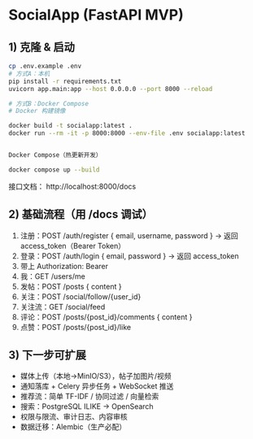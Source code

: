 # SocialApp (FastAPI MVP)

## 1) 克隆 & 启动
```bash
cp .env.example .env
# 方式A：本机
pip install -r requirements.txt
uvicorn app.main:app --host 0.0.0.0 --port 8000 --reload

# 方式B：Docker Compose
# Docker 构建镜像

docker build -t socialapp:latest .
docker run --rm -it -p 8000:8000 --env-file .env socialapp:latest


Docker Compose（热更新开发）

docker compose up --build

```

接口文档： http://localhost:8000/docs

## 2) 基础流程（用 /docs 调试）
1. 注册：POST /auth/register  { email, username, password } -> 返回 access_token（Bearer Token）
2. 登录：POST /auth/login  { email, password } -> 返回 access_token
3. 带上 Authorization: Bearer <token>
4. 我：GET /users/me
5. 发帖：POST /posts  { content }
6. 关注：POST /social/follow/{user_id}
7. 关注流：GET /social/feed
8. 评论：POST /posts/{post_id}/comments  { content }
9. 点赞：POST /posts/{post_id}/like

## 3) 下一步可扩展
- 媒体上传（本地→MinIO/S3），帖子加图片/视频
- 通知落库 + Celery 异步任务 + WebSocket 推送
- 推荐流：简单 TF-IDF / 协同过滤 / 向量检索
- 搜索：PostgreSQL ILIKE → OpenSearch
- 权限与限流、审计日志、内容审核
- 数据迁移：Alembic（生产必配）

